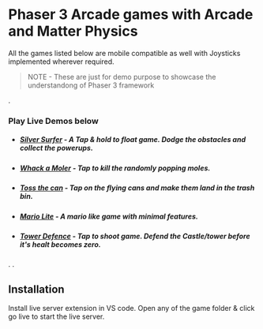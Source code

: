 # Phaser 3 Arcade games with Arcade and Matter Physics

All the games listed below are mobile compatible as well with Joysticks implemented wherever required.
> NOTE - These are just for demo purpose to showcase the understandong of Phaser 3 framework

.

### Play Live Demos below
- ##### [Silver Surfer](http://hoster.free.nf/silver-surfer/) - _A Tap & hold to float game. Dodge the obstacles and collect the powerups._
- ##### [Whack a Moler](http://hoster.free.nf/whack-a-mole/) - _Tap to kill the randomly popping moles._
- ##### [Toss the can](http://hoster.free.nf/toss-the-can/) - _Tap on the flying cans and make them land in the trash bin._
- ##### [Mario Lite](http://hoster.free.nf/mario-lite/) - _A mario like game with minimal features._
- ##### [Tower Defence](http://hoster.free.nf/tower-defence/) - _Tap to shoot game. Defend the Castle/tower before it's healt becomes zero._

.
.


## Installation
Install live server extension in VS code.
Open any of the game folder & click go live to start the live server.